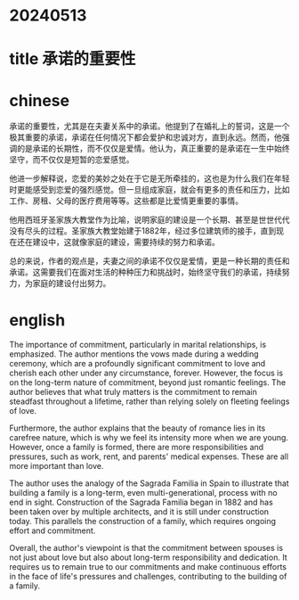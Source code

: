 
# 20240513

# title 承诺的重要性

# chinese 

承诺的重要性，尤其是在夫妻关系中的承诺。他提到了在婚礼上的誓词，这是一个极其重要的承诺，承诺在任何情况下都会爱护和忠诚对方，直到永远。然而，他强调的是承诺的长期性，而不仅仅是爱情。他认为，真正重要的是承诺在一生中始终坚守，而不仅仅是短暂的恋爱感觉。

他进一步解释说，恋爱的美妙之处在于它是无所牵挂的，这也是为什么我们在年轻时更能感受到恋爱的强烈感觉。但一旦组成家庭，就会有更多的责任和压力，比如工作、房租、父母的医疗费用等等。这些都是比爱情更重要的事情。

他用西班牙圣家族大教堂作为比喻，说明家庭的建设是一个长期、甚至是世世代代没有尽头的过程。圣家族大教堂始建于1882年，经过多位建筑师的接手，直到现在还在建设中，这就像家庭的建设，需要持续的努力和承诺。

总的来说，作者的观点是，夫妻之间的承诺不仅仅是爱情，更是一种长期的责任和承诺。这需要我们在面对生活的种种压力和挑战时，始终坚守我们的承诺，持续努力，为家庭的建设付出努力。

# english
The importance of commitment, particularly in marital relationships, is emphasized. The author mentions the vows made during a wedding ceremony, which are a profoundly significant commitment to love and cherish each other under any circumstance, forever. However, the focus is on the long-term nature of commitment, beyond just romantic feelings. The author believes that what truly matters is the commitment to remain steadfast throughout a lifetime, rather than relying solely on fleeting feelings of love.

Furthermore, the author explains that the beauty of romance lies in its carefree nature, which is why we feel its intensity more when we are young. However, once a family is formed, there are more responsibilities and pressures, such as work, rent, and parents' medical expenses. These are all more important than love.

The author uses the analogy of the Sagrada Familia in Spain to illustrate that building a family is a long-term, even multi-generational, process with no end in sight. Construction of the Sagrada Familia began in 1882 and has been taken over by multiple architects, and it is still under construction today. This parallels the construction of a family, which requires ongoing effort and commitment.

Overall, the author's viewpoint is that the commitment between spouses is not just about love but also about long-term responsibility and dedication. It requires us to remain true to our commitments and make continuous efforts in the face of life's pressures and challenges, contributing to the building of a family.
